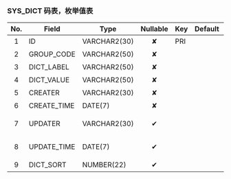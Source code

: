 ### SYS_DICT   码表，枚举值表 
| No.  | Field  | Type  | Nullable  | Key | Default | Remarks |
| :------------: | ------------ | ------------ | :------------: | ------------ | ------------ | ------------ |
| 1 | ID |  VARCHAR2(30) | ✘  | PRI  |   | 主键id  |
| 2 | GROUP_CODE |  VARCHAR2(50) | ✘  |   |   | 分类编码  |
| 3 | DICT_LABEL |  VARCHAR2(50) | ✘  |   |   | 文本  |
| 4 | DICT_VALUE |  VARCHAR2(50) | ✘  |   |   | 文本值  |
| 5 | CREATER |  VARCHAR2(30) | ✘  |   |   | 创建人  |
| 6 | CREATE_TIME |  DATE(7) | ✘  |   |   | 创建时间  |
| 7 | UPDATER |  VARCHAR2(30) | ✔  |   |   | 最后修改人  |
| 8 | UPDATE_TIME |  DATE(7) | ✔  |   |   | 最后修改时间  |
| 9 | DICT_SORT |  NUMBER(22) | ✔  |   |   | 排序号  |


